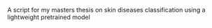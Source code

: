 A script for my masters thesis on skin diseases classification using a lightweight pretrained model  
